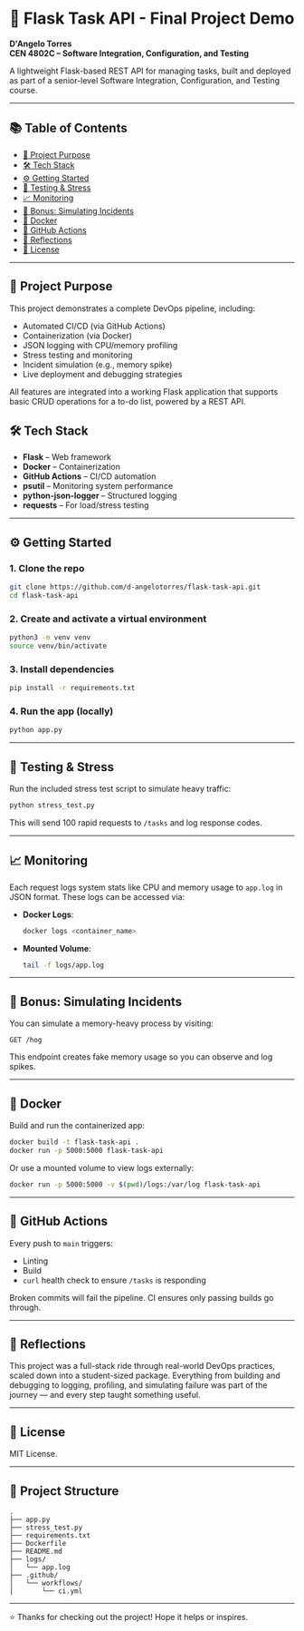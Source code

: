 # 🧪 Flask Task API - Final Project Demo

**D'Angelo Torres**  
**CEN 4802C – Software Integration, Configuration, and Testing**

A lightweight Flask-based REST API for managing tasks, built and deployed as part of a senior-level Software Integration, Configuration, and Testing course.

---

## 📚 Table of Contents

- [🚀 Project Purpose](#-project-purpose)
- [🛠️ Tech Stack](#️-tech-stack)
- [⚙️ Getting Started](#️-getting-started)
- [🧪 Testing & Stress](#-testing--stress)
- [📈 Monitoring](#-monitoring)
- [🧨 Bonus: Simulating Incidents](#-bonus-simulating-incidents)
- [🐳 Docker](#-docker)
- [🤖 GitHub Actions](#-github-actions)
- [🧠 Reflections](#-reflections)
- [🧾 License](#-license)

---

## 🚀 Project Purpose

This project demonstrates a complete DevOps pipeline, including:

- Automated CI/CD (via GitHub Actions)
- Containerization (via Docker)
- JSON logging with CPU/memory profiling
- Stress testing and monitoring
- Incident simulation (e.g., memory spike)
- Live deployment and debugging strategies

All features are integrated into a working Flask application that supports basic CRUD operations for a to-do list, powered by a REST API.

## 🛠️ Tech Stack

- **Flask** – Web framework
- **Docker** – Containerization
- **GitHub Actions** – CI/CD automation
- **psutil** – Monitoring system performance
- **python-json-logger** – Structured logging
- **requests** – For load/stress testing

---

## ⚙️ Getting Started

### 1. Clone the repo

```bash
git clone https://github.com/d-angelotorres/flask-task-api.git
cd flask-task-api
```

### 2. Create and activate a virtual environment

```bash
python3 -m venv venv
source venv/bin/activate
```

### 3. Install dependencies

```bash
pip install -r requirements.txt
```

### 4. Run the app (locally)

```bash
python app.py
```

---

## 🧪 Testing & Stress

Run the included stress test script to simulate heavy traffic:

```bash
python stress_test.py
```

This will send 100 rapid requests to `/tasks` and log response codes.

---

## 📈 Monitoring

Each request logs system stats like CPU and memory usage to `app.log` in JSON format. These logs can be accessed via:

- **Docker Logs**:

  ```bash
  docker logs <container_name>
  ```

- **Mounted Volume**:
  ```bash
  tail -f logs/app.log
  ```

---

## 🧨 Bonus: Simulating Incidents

You can simulate a memory-heavy process by visiting:

```
GET /hog
```

This endpoint creates fake memory usage so you can observe and log spikes.

---

## 🐳 Docker

Build and run the containerized app:

```bash
docker build -t flask-task-api .
docker run -p 5000:5000 flask-task-api
```

Or use a mounted volume to view logs externally:

```bash
docker run -p 5000:5000 -v $(pwd)/logs:/var/log flask-task-api
```

---

## 🤖 GitHub Actions

Every push to `main` triggers:

- Linting
- Build
- `curl` health check to ensure `/tasks` is responding

Broken commits will fail the pipeline. CI ensures only passing builds go through.

---

## 🧠 Reflections

This project was a full-stack ride through real-world DevOps practices, scaled down into a student-sized package. Everything from building and debugging to logging, profiling, and simulating failure was part of the journey — and every step taught something useful.

---

## 🧾 License

MIT License.

---

## 📁 Project Structure

```
.
├── app.py
├── stress_test.py
├── requirements.txt
├── Dockerfile
├── README.md
├── logs/
│   └── app.log
├── .github/
│   └── workflows/
│       └── ci.yml
```

---

⭐ Thanks for checking out the project! Hope it helps or inspires.
